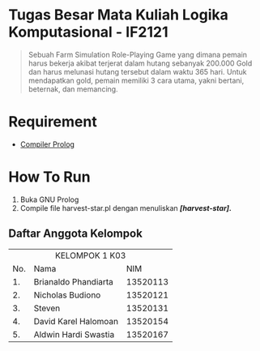 # Tugas Besar Mata Kuliah Logika Komputasional - IF2121
> Sebuah Farm Simulation Role-Playing Game yang dimana pemain harus bekerja akibat terjerat dalam hutang sebanyak 200.000 Gold dan harus melunasi hutang tersebut dalam waktu 365 hari. Untuk mendapatkan gold, pemain memiliki 3 cara utama, yakni bertani, beternak, dan memancing.

# Requirement
* [Compiler Prolog](http://www.gprolog.org/#download)

# How To Run
1. Buka GNU Prolog
2. Compile file harvest-star.pl dengan menuliskan _**[harvest-star].**_

## Daftar Anggota Kelompok

<table>

<tr><td colspan = 3 align = "center">KELOMPOK 1 K03</td></tr>
<tr><td>No.</td><td>Nama</td><td>NIM</td></tr>
<tr><td>1.</td><td>Brianaldo Phandiarta</td><td>13520113</td></tr>
<tr><td>2.</td><td>Nicholas Budiono</td><td>13520121</td></tr>
<tr><td>3.</td><td>Steven</td><td>13520131</td></tr>
<tr><td>4.</td><td>David Karel Halomoan</td><td>13520154</td></tr>
<tr><td>5.</td><td>Aldwin Hardi Swastia</td><td>13520167</td></tr>

</table>